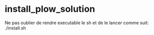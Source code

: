 # install_plow_solution
Ne pas oublier de rendre executable le sh et de le lancer comme suit: ./install.sh
